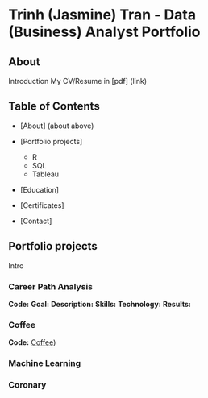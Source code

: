 # Trinh (Jasmine) Tran - Data (Business) Analyst Portfolio
## About
Introduction
My CV/Resume in [pdf] (link)
## Table of Contents
- [About] (about above)
- [Portfolio projects]
  - R
  - SQL
  - Tableau

- [Education]
- [Certificates]
- [Contact]

## Portfolio projects
Intro
### Career Path Analysis
**Code:**
**Goal:**
**Description:**
**Skills:**
**Technology:**
**Results:**

### Coffee
**Code:** [Coffee](http://rpubs.com/trinhjasminetran27/1223031))
### Machine Learning
### Coronary
### 
###
